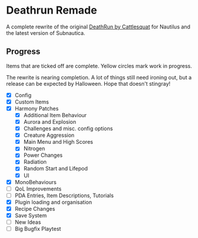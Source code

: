 # Deathrun Remade

A complete rewrite of the original [DeathRun by Cattlesquat](https://github.com/Cattlesquat/subnautica) for Nautilus
and the latest version of Subnautica.

## Progress

Items that are ticked off are complete. Yellow circles mark work in progress.

The rewrite is nearing completion. A lot of things still need ironing out,
but a release can be expected by Halloween. Hope that doesn't stingray!

- [x] Config
- [x] Custom Items
- [x] Harmony Patches
  - [x] Additional Item Behaviour
  - [x] Aurora and Explosion
  - [x] Challenges and misc. config options
  - [x] Creature Aggression
  - [x] Main Menu and High Scores
  - [x] Nitrogen
  - [x] Power Changes
  - [x] Radiation
  - [x] Random Start and Lifepod
  - [x] UI
- [x] MonoBehaviours
- [ ] QoL Improvements
- [ ] PDA Entries, Item Descriptions, Tutorials
- [x] Plugin loading and organisation
- [x] Recipe Changes
- [x] Save System
- [ ] New Ideas
- [ ] Big Bugfix Playtest
